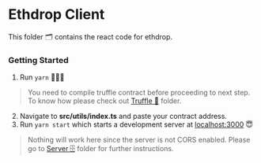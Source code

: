
# Ethdrop Client

This folder 🗂 contains the react code for ethdrop.

### Getting Started

 1. Run `yarn` 🧑🏻‍💻

> You need to compile truffle contract before proceeding to next step. To know how please check out [Truffle 🍩](https://github.com/amsavarthan/ethdrop/tree/main/client/truffle  "Truffle 🍩") folder.

 2. Navigate to **src/utils/index.ts** and paste your contract address.
 3. Run `yarn start` which starts a development server at [localhost:3000](https://localhost:3000) 😇

> Nothing will work here since the server is not CORS enabled. Please go to [Server 🗄](https://github.com/amsavarthan/ethdrop/tree/main/server  "Server 🗄") folder for further instructions.
